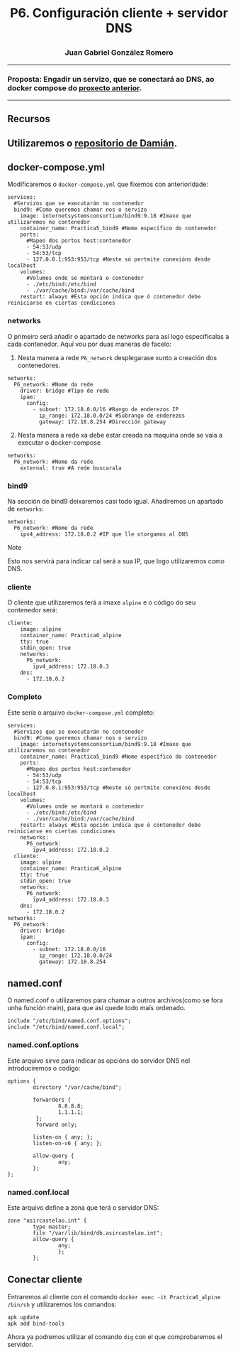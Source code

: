 <h1>
<p align=center>
P6. Configuración cliente + servidor DNS 
</p>
</h1>
<h3>
<p align=center>
Juan Gabriel González Romero
</p>
</h3>

---
### Proposta: Engadir un servizo, que se conectará ao DNS, ao docker compose do [proxecto anterior](https://github.com/jgonzalezromer/P5.-DNS---Docker-Compose).

---
## Recursos
Utilizaremos o [repositorio de Damián](https://github.com/damiancastelao/practica01-DNS).
---
## docker-compose.yml
Modificaremos o `docker-compose.yml` que fixemos con anterioridade:
```
services:
  #Servizos que se executarán no contenedor
  bind9: #Como queremos chamar nos o servizo
    image: internetsystemsconsortium/bind9:9.18 #Imaxe que utilizaremos no contenedor
    container_name: Practica5_bind9 #Nome específico do contenedor
    ports:
      #Mapeo dos portos host:contenedor
      - 54:53/udp
      - 54:53/tcp
      - 127.0.0.1:953:953/tcp #Neste só pertmite conexións desde localhost
    volumes:
      #Volumes onde se montará o contenedor
      - ./etc/bind:/etc/bind
      - ./var/cache/bind:/var/cache/bind
    restart: always #Esta opción indica que ó contenedor debe reiniciarse en ciertas condiciones
```
### networks
O primeiro será añadir o apartado de networks para así logo especificalas a cada contenedor.
Aquí vou por duas maneras de facelo:
1. Nesta manera a rede `P6_network` desplegarase xunto a creación dos contenedores.
```
networks:
  P6_network: #Nome da rede
    driver: bridge #Tipo de rede
    ipam:
      config:
        - subnet: 172.18.0.0/16 #Rango de enderezos IP
          ip_range: 172.18.0.0/24 #Subrango de enderezos
          gateway: 172.18.8.254 #Dirección gateway

```
2. Nesta manera a rede xa debe estar creada na maquina onde se vaia a executar o docker-compose
```
networks: 
  P6_network: #Nome da rede
    external: true #A rede buscarala
```
### bind9
Na sección de bind9 deixaremos casi todo igual. Añadiremos un apartado de `networks`:
```
networks:
  P6_network: #Nome da rede
    ipv4_address: 172.18.0.2 #IP que lle otorgamos al DNS
```
> [!NOTE]
> Esto nos servirá para indicar cal será a sua IP, que logo utilizaremos como DNS.

### cliente
O cliente que utilizaremos terá a imaxe `alpine` e o código do seu contenedor será:
```
cliente:
    image: alpine
    container_name: Practica6_alpine
    tty: true
    stdin_open: true
    networks:
      P6_network:
        ipv4_address: 172.18.0.3
    dns:
      - 172.18.0.2
```
### Completo
Este sería o arquivo `docker-compose.yml` completo:
```
services:
  #Servizos que se executarán no contenedor
  bind9: #Como queremos chamar nos o servizo
    image: internetsystemsconsortium/bind9:9.18 #Imaxe que utilizaremos no contenedor
    container_name: Practica5_bind9 #Nome específico do contenedor
    ports:
      #Mapeo dos portos host:contenedor
      - 54:53/udp
      - 54:53/tcp
      - 127.0.0.1:953:953/tcp #Neste só pertmite conexións desde localhost
    volumes:
      #Volumes onde se montará o contenedor
      - ./etc/bind:/etc/bind
      - ./var/cache/bind:/var/cache/bind
    restart: always #Esta opción indica que ó contenedor debe reiniciarse en ciertas condiciones
    networks:
      P6_network:
        ipv4_address: 172.18.0.2
  cliente:
    image: alpine
    container_name: Practica6_alpine
    tty: true
    stdin_open: true
    networks:
      P6_network:
        ipv4_address: 172.18.0.3
    dns:
      - 172.18.0.2
networks:
  P6_network:
    driver: bridge
    ipam:
      config:
        - subnet: 172.18.0.0/16
          ip_range: 172.18.0.0/24
          gateway: 172.18.8.254
```

## named.conf
O named.conf o utilizaremos para chamar a outros archivos(como se fora unha función main), para que así quede todo maís ordenado.
```
include "/etc/bind/named.conf.options";
include "/etc/bind/named.conf.local";
```

### named.conf.options
Este arquivo sirve para indicar as opcións do servidor DNS nel introduciremos o codigo:
```
options {
        directory "/var/cache/bind";

        forwarders {
                8.8.8.8;
                1.1.1.1;
         };
         forward only;

        listen-on { any; };
        listen-on-v6 { any; };

        allow-query {
                any;
        };
};
```
### named.conf.local
Este arquivo define a zona que terá o servidor DNS:
```
zone "asircastelao.int" {
        type master;
        file "/var/lib/bind/db.asircastelao.int";
        allow-query {
                any;
                };
        };
```

## Conectar cliente
Entraremos al cliente con el comando `docker exec -it Practica6_alpine /bin/sh` y utilizaremos los comandos:
```
apk update
apk add bind-tools
```
Ahora ya podremos utilizar el comando `dig` con el que comprobaremos el servidor.
